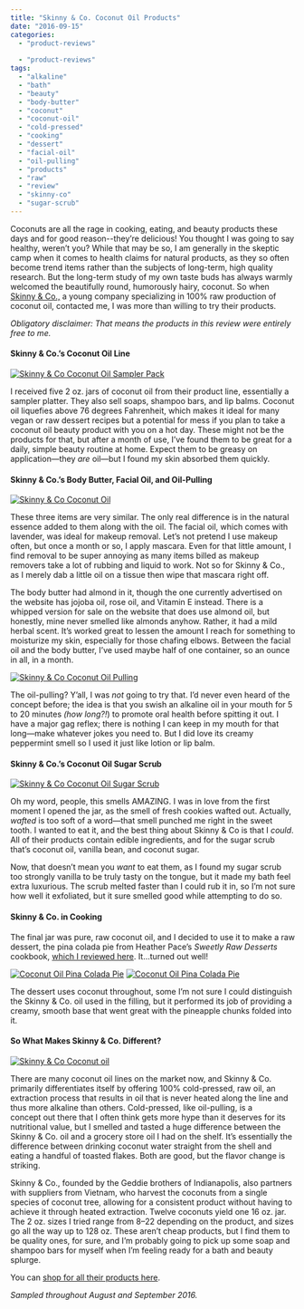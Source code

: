```yaml
---
title: "Skinny & Co. Coconut Oil Products"
date: "2016-09-15"
categories: 
  - "product-reviews"
  
  - "product-reviews"
tags: 
  - "alkaline"
  - "bath"
  - "beauty"
  - "body-butter"
  - "coconut"
  - "coconut-oil"
  - "cold-pressed"
  - "cooking"
  - "dessert"
  - "facial-oil"
  - "oil-pulling"
  - "products"
  - "raw"
  - "review"
  - "skinny-co"
  - "sugar-scrub"
---
```


Coconuts are all the rage in cooking, eating, and beauty products these days and for good reason--they’re delicious! You thought I was going to say healthy, weren’t you? While that may be so, I am generally in the skeptic camp when it comes to health claims for natural products, as they so often become trend items rather than the subjects of long-term, high quality research. But the long-term study of my own taste buds has always warmly welcomed the beautifully round, humorously hairy, coconut. So when [Skinny & Co.,](https://www.skinnyandcompany.com/) a young company specializing in 100% raw production of coconut oil, contacted me, I was more than willing to try their products.

_Obligatory disclaimer: That means the products in this review were entirely free to me._

#### Skinny & Co.’s Coconut Oil Line

[![Skinny & Co Coconut Oil Sampler Pack](http://s3.amazonaws.com/thegourmez-wpmedia/2016/09/SkinnyCo-03-500x305.jpg)](http://s3.amazonaws.com/thegourmez-wpmedia/2016/09/SkinnyCo-03.jpg)

I received five 2 oz. jars of coconut oil from their product line, essentially a sampler platter. They also sell soaps, shampoo bars, and lip balms. Coconut oil liquefies above 76 degrees Fahrenheit, which makes it ideal for many vegan or raw dessert recipes but a potential for mess if you plan to take a coconut oil beauty product with you on a hot day. These might not be the products for that, but after a month of use, I’ve found them to be great for a daily, simple beauty routine at home. Expect them to be greasy on application—they _are_ oil—but I found my skin absorbed them quickly.

#### Skinny & Co.’s Body Butter, Facial Oil, and Oil-Pulling

[![Skinny & Co Coconut Oil ](http://s3.amazonaws.com/thegourmez-wpmedia/2016/09/SkinnyCo-09-500x423.jpg)](http://s3.amazonaws.com/thegourmez-wpmedia/2016/09/SkinnyCo-09.jpg)

These three items are very similar. The only real difference is in the natural essence added to them along with the oil. The facial oil, which comes with lavender, was ideal for makeup removal. Let’s not pretend I use makeup often, but once a month or so, I apply mascara. Even for that little amount, I find removal to be super annoying as many items billed as makeup removers take a lot of rubbing and liquid to work. Not so for Skinny & Co., as I merely dab a little oil on a tissue then wipe that mascara right off.

The body butter had almond in it, though the one currently advertised on the website has jojoba oil, rose oil, and Vitamin E instead. There is a whipped version for sale on the website that does use almond oil, but honestly, mine never smelled like almonds anyhow. Rather, it had a mild herbal scent. It’s worked great to lessen the amount I reach for something to moisturize my skin, especially for those chafing elbows. Between the facial oil and the body butter, I’ve used maybe half of one container, so an ounce in all, in a month.

[![Skinny & Co Coconut Oil Pulling](http://s3.amazonaws.com/thegourmez-wpmedia/2016/09/SkinnyCo-05-500x474.jpg)](http://s3.amazonaws.com/thegourmez-wpmedia/2016/09/SkinnyCo-05.jpg)

The oil-pulling? Y’all, I was _not_ going to try that. I’d never even heard of the concept before; the idea is that you swish an alkaline oil in your mouth for 5 to 20 minutes _(how long?!_) to promote oral health before spitting it out. I have a major gag reflex; there is nothing I can keep in my mouth for that long—make whatever jokes you need to. But I did love its creamy peppermint smell so I used it just like lotion or lip balm.

#### Skinny & Co.’s Coconut Oil Sugar Scrub

[![Skinny & Co Coconut Oil Sugar Scrub](http://s3.amazonaws.com/thegourmez-wpmedia/2016/09/SkinnyCo-07-388x500.jpg)](http://s3.amazonaws.com/thegourmez-wpmedia/2016/09/SkinnyCo-07.jpg)

Oh my word, people, this smells AMAZING. I was in love from the first moment I opened the jar, as the smell of fresh cookies wafted out. Actually, _wafted_ is too soft of a word—that smell punched me right in the sweet tooth. I wanted to eat it, and the best thing about Skinny & Co is that I _could_. All of their products contain edible ingredients, and for the sugar scrub that’s coconut oil, vanilla bean, and coconut sugar.

Now, that doesn’t mean you _want_ to eat them, as I found my sugar scrub too strongly vanilla to be truly tasty on the tongue, but it made my bath feel extra luxurious. The scrub melted faster than I could rub it in, so I’m not sure how well it exfoliated, but it sure smelled good while attempting to do so.

#### Skinny & Co. in Cooking

The final jar was pure, raw coconut oil, and I decided to use it to make a raw dessert, the pina colada pie from Heather Pace’s _Sweetly Raw Desserts_ cookbook, [which I reviewed here](http://thegourmez.com/2015/06/10/sweetly-raw-desserts-chocolate-gingerbread-brownies-and-almond-pear-cream-tart-recipes/). It…turned out well!

[![Coconut Oil Pina Colada Pie](http://s3.amazonaws.com/thegourmez-wpmedia/2016/09/SkinnyCo-11-500x333.jpg)](http://s3.amazonaws.com/thegourmez-wpmedia/2016/09/SkinnyCo-11.jpg) [![Coconut Oil Pina Colada Pie](http://s3.amazonaws.com/thegourmez-wpmedia/2016/09/SkinnyCo-14-500x331.jpg)](http://s3.amazonaws.com/thegourmez-wpmedia/2016/09/SkinnyCo-14.jpg)

The dessert uses coconut throughout, some I’m not sure I could distinguish the Skinny & Co. oil used in the filling, but it performed its job of providing a creamy, smooth base that went great with the pineapple chunks folded into it.

#### So What Makes Skinny & Co. Different?

[![Skinny & Co Coconut oil](http://s3.amazonaws.com/thegourmez-wpmedia/2016/09/SkinnyCo-04-500x471.jpg)](http://s3.amazonaws.com/thegourmez-wpmedia/2016/09/SkinnyCo-04.jpg)

There are many coconut oil lines on the market now, and Skinny & Co. primarily differentiates itself by offering 100% cold-pressed, raw oil, an extraction process that results in oil that is never heated along the line and thus more alkaline than others. Cold-pressed, like oil-pulling, is a concept out there that I often think gets more hype than it deserves for its nutritional value, but I smelled and tasted a huge difference between the Skinny & Co. oil and a grocery store oil I had on the shelf. It’s essentially the difference between drinking coconut water straight from the shell and eating a handful of toasted flakes. Both are good, but the flavor change is striking.

Skinny & Co., founded by the Geddie brothers of Indianapolis, also partners with suppliers from Vietnam, who harvest the coconuts from a single species of coconut tree, allowing for a consistent product without having to achieve it through heated extraction. Twelve coconuts yield one 16 oz. jar. The 2 oz. sizes I tried range from $8–$22 depending on the product, and sizes go all the way up to 128 oz. These aren’t cheap products, but I find them to be quality ones, for sure, and I’m probably going to pick up some soap and shampoo bars for myself when I’m feeling ready for a bath and beauty splurge.

You can [shop for all their products here](https://www.skinnyandcompany.com/collections/all).

_Sampled throughout August and September 2016._
